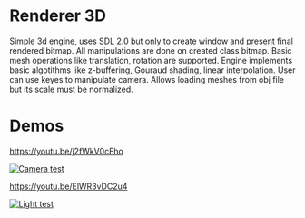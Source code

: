 # Renderer 3D
Simple 3d engine, uses SDL 2.0 but only to create window and present final rendered bitmap. All manipulations are done on 
created class bitmap. Basic mesh operations like translation, rotation are supported. Engine implements basic algotithms 
like z-buffering, Gouraud shading, linear interpolation. User can use
keyes to manipulate camera. Allows loading meshes from obj file but its scale must be normalized.

# Demos
https://youtu.be/j2fWkV0cFho

[![Camera test](https://j.gifs.com/VAO6OX.gif)](https://youtu.be/j2fWkV0cFho)

https://youtu.be/ElWR3vDC2u4

[![Light test](https://j.gifs.com/mOZJw9.gif)](https://youtu.be/ElWR3vDC2u4)
